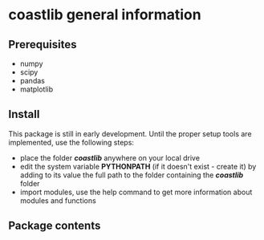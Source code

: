 # coastlib general information

## Prerequisites
* numpy
* scipy
* pandas
* matplotlib


## Install
This package is still in early development. Until the proper setup tools are implemented, use the following steps:

* place the folder ***coastlib*** anywhere on your local drive
* edit the system variable **PYTHONPATH** (if it doesn't exist - create it) by adding to its value the full path to the folder containing the ***coastlib*** folder
* import modules, use the help command to get more information about modules and functions


## Package contents
